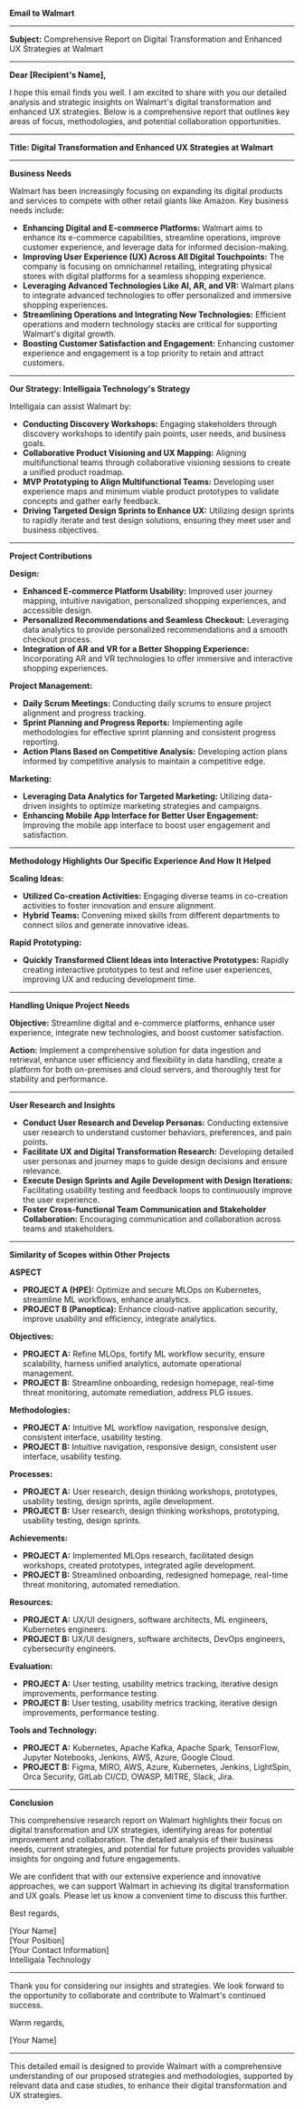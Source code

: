 **Email to Walmart**

---

**Subject:** Comprehensive Report on Digital Transformation and Enhanced UX Strategies at Walmart

---

**Dear [Recipient's Name],**

I hope this email finds you well. I am excited to share with you our detailed analysis and strategic insights on Walmart's digital transformation and enhanced UX strategies. Below is a comprehensive report that outlines key areas of focus, methodologies, and potential collaboration opportunities.

---

**Title: Digital Transformation and Enhanced UX Strategies at Walmart**

---

**Business Needs**

Walmart has been increasingly focusing on expanding its digital products and services to compete with other retail giants like Amazon. Key business needs include:

- **Enhancing Digital and E-commerce Platforms:** Walmart aims to enhance its e-commerce capabilities, streamline operations, improve customer experience, and leverage data for informed decision-making.
- **Improving User Experience (UX) Across All Digital Touchpoints:** The company is focusing on omnichannel retailing, integrating physical stores with digital platforms for a seamless shopping experience.
- **Leveraging Advanced Technologies Like AI, AR, and VR:** Walmart plans to integrate advanced technologies to offer personalized and immersive shopping experiences.
- **Streamlining Operations and Integrating New Technologies:** Efficient operations and modern technology stacks are critical for supporting Walmart's digital growth.
- **Boosting Customer Satisfaction and Engagement:** Enhancing customer experience and engagement is a top priority to retain and attract customers.

---

**Our Strategy: Intelligaia Technology's Strategy**

Intelligaia can assist Walmart by:

- **Conducting Discovery Workshops:** Engaging stakeholders through discovery workshops to identify pain points, user needs, and business goals.
- **Collaborative Product Visioning and UX Mapping:** Aligning multifunctional teams through collaborative visioning sessions to create a unified product roadmap.
- **MVP Prototyping to Align Multifunctional Teams:** Developing user experience maps and minimum viable product prototypes to validate concepts and gather early feedback.
- **Driving Targeted Design Sprints to Enhance UX:** Utilizing design sprints to rapidly iterate and test design solutions, ensuring they meet user and business objectives.

---

**Project Contributions**

**Design:**

- **Enhanced E-commerce Platform Usability:** Improved user journey mapping, intuitive navigation, personalized shopping experiences, and accessible design.
- **Personalized Recommendations and Seamless Checkout:** Leveraging data analytics to provide personalized recommendations and a smooth checkout process.
- **Integration of AR and VR for a Better Shopping Experience:** Incorporating AR and VR technologies to offer immersive and interactive shopping experiences.

**Project Management:**

- **Daily Scrum Meetings:** Conducting daily scrums to ensure project alignment and progress tracking.
- **Sprint Planning and Progress Reports:** Implementing agile methodologies for effective sprint planning and consistent progress reporting.
- **Action Plans Based on Competitive Analysis:** Developing action plans informed by competitive analysis to maintain a competitive edge.

**Marketing:**

- **Leveraging Data Analytics for Targeted Marketing:** Utilizing data-driven insights to optimize marketing strategies and campaigns.
- **Enhancing Mobile App Interface for Better User Engagement:** Improving the mobile app interface to boost user engagement and satisfaction.

---

**Methodology Highlights Our Specific Experience And How It Helped**

**Scaling Ideas:**

- **Utilized Co-creation Activities:** Engaging diverse teams in co-creation activities to foster innovation and ensure alignment.
- **Hybrid Teams:** Convening mixed skills from different departments to connect silos and generate innovative ideas.

**Rapid Prototyping:**

- **Quickly Transformed Client Ideas into Interactive Prototypes:** Rapidly creating interactive prototypes to test and refine user experiences, improving UX and reducing development time.

---

**Handling Unique Project Needs**

**Objective:** Streamline digital and e-commerce platforms, enhance user experience, integrate new technologies, and boost customer satisfaction.

**Action:** Implement a comprehensive solution for data ingestion and retrieval, enhance user efficiency and flexibility in data handling, create a platform for both on-premises and cloud servers, and thoroughly test for stability and performance.

---

**User Research and Insights**

- **Conduct User Research and Develop Personas:** Conducting extensive user research to understand customer behaviors, preferences, and pain points.
- **Facilitate UX and Digital Transformation Research:** Developing detailed user personas and journey maps to guide design decisions and ensure relevance.
- **Execute Design Sprints and Agile Development with Design Iterations:** Facilitating usability testing and feedback loops to continuously improve the user experience.
- **Foster Cross-functional Team Communication and Stakeholder Collaboration:** Encouraging communication and collaboration across teams and stakeholders.

---

**Similarity of Scopes within Other Projects**

**ASPECT**
- **PROJECT A (HPE):** Optimize and secure MLOps on Kubernetes, streamline ML workflows, enhance analytics.
- **PROJECT B (Panoptica):** Enhance cloud-native application security, improve usability and efficiency, integrate analytics.

**Objectives:**
- **PROJECT A:** Refine MLOps, fortify ML workflow security, ensure scalability, harness unified analytics, automate operational management.
- **PROJECT B:** Streamline onboarding, redesign homepage, real-time threat monitoring, automate remediation, address PLG issues.

**Methodologies:**
- **PROJECT A:** Intuitive ML workflow navigation, responsive design, consistent interface, usability testing.
- **PROJECT B:** Intuitive navigation, responsive design, consistent user interface, usability testing.

**Processes:**
- **PROJECT A:** User research, design thinking workshops, prototypes, usability testing, design sprints, agile development.
- **PROJECT B:** User research, design thinking workshops, prototyping, usability testing, design sprints.

**Achievements:**
- **PROJECT A:** Implemented MLOps research, facilitated design workshops, created prototypes, integrated agile development.
- **PROJECT B:** Streamlined onboarding, redesigned homepage, real-time threat monitoring, automated remediation.

**Resources:**
- **PROJECT A:** UX/UI designers, software architects, ML engineers, Kubernetes engineers.
- **PROJECT B:** UX/UI designers, software architects, DevOps engineers, cybersecurity engineers.

**Evaluation:**
- **PROJECT A:** User testing, usability metrics tracking, iterative design improvements, performance testing.
- **PROJECT B:** User testing, usability metrics tracking, iterative design improvements, performance testing.

**Tools and Technology:**
- **PROJECT A:** Kubernetes, Apache Kafka, Apache Spark, TensorFlow, Jupyter Notebooks, Jenkins, AWS, Azure, Google Cloud.
- **PROJECT B:** Figma, MIRO, AWS, Azure, Kubernetes, Jenkins, LightSpin, Orca Security, GitLab CI/CD, OWASP, MITRE, Slack, Jira.

---

**Conclusion**

This comprehensive research report on Walmart highlights their focus on digital transformation and UX strategies, identifying areas for potential improvement and collaboration. The detailed analysis of their business needs, current strategies, and potential for future projects provides valuable insights for ongoing and future engagements.

We are confident that with our extensive experience and innovative approaches, we can support Walmart in achieving its digital transformation and UX goals. Please let us know a convenient time to discuss this further.

Best regards,

[Your Name]  
[Your Position]  
[Your Contact Information]  
Intelligaia Technology

---

Thank you for considering our insights and strategies. We look forward to the opportunity to collaborate and contribute to Walmart's continued success.

Warm regards,

[Your Name]

---

This detailed email is designed to provide Walmart with a comprehensive understanding of our proposed strategies and methodologies, supported by relevant data and case studies, to enhance their digital transformation and UX strategies.